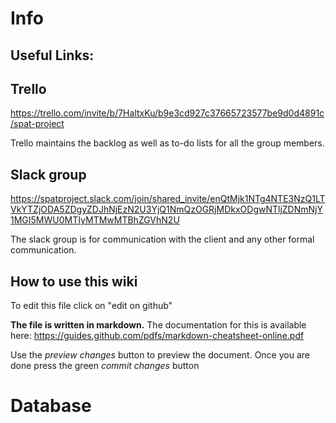 # Info


## Useful Links:


## Trello
https://trello.com/invite/b/7HaltxKu/b9e3cd927c37665723577be9d0d4891c/spat-project

Trello maintains the backlog as well as to-do lists for all the group members.

## Slack group

https://spatproject.slack.com/join/shared_invite/enQtMjk1NTg4NTE3NzQ1LTVkYTZjODA5ZDgyZDJhNjEzN2U3YjQ1NmQzOGRjMDkxODgwNTljZDNmNjY1MGI5MWU0MTIyMTMwMTBhZGVhN2U

The slack group is for communication with the client and any other formal communication.


## How to use this wiki

To edit this file click on "edit on github"

**The file is written in markdown.**
The documentation for this is available here:
https://guides.github.com/pdfs/markdown-cheatsheet-online.pdf

Use the *preview changes* button to preview the document.
Once you are done press the green *commit changes* button
  


# Database


